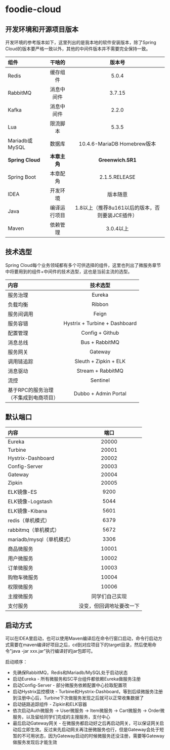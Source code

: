 # foodie-cloud

## 开发环境和开源项目版本

开发环境的参考版本如下，这里列出的是我本地的软件安装版本，除了Spring Cloud的版本要严格一致以外，其他的中间件版本并不需要完全保持一致。

| 组件  | 干啥的  	| 版本号 | 
|:------------- |:---------------:| :-------------:| 
| Redis     	| 缓存组件 	| 5.0.4 | 
| RabbitMQ      | 消息中间件 |  3.7.15    | 
| Kafka      | 消息中间件 | 2.2.0    
| Lua      | 限流脚本 | 5.3.5| 
| Mariadb或MySQL      | 数据库 | 10.4.6-MariaDB Homebrew版本| 
| **Spring Cloud**      | **本章主角** | **Greenwich.SR1**
| Spring Boot      | 本章配角 | 2.1.5.RELEASE
| IDEA | 开发环境 | 版本随意
| Java | 编译运行项目 | 1.8以上（推荐8u161以后的版本，否则要装JCE插件）
| Maven | 依赖管理 | 3.0.4以上

## 技术选型

Spring Cloud每个业务领域都有多个可供选择的组件，这里也列出了微服务章节中将要用到的组件+中间件的技术选型，这也是当前主流的选型。

| 内容  | 技术选型  	| 
|:------------- |:---------------:| 
| 服务治理  	| Eureka 	|
| 负载均衡     	| Ribbon 	|
| 服务间调用     	| Feign 	|
| 服务容错     	| Hystrix + Turbine + Dashboard|
| 配置管理     	| Config + Github |
| 消息总线     	| Bus + RabbitMQ	|
| 服务网关     	| Gateway |
| 调用链追踪     	| Sleuth + Zipkin + ELK |
| 消息驱动     	| Stream + RabbitMQ	|
| 流控     	| Sentinel 	|
| 基于RPC的服务治理</br>（不集成到电商项目） | Dubbo + Admin Portal |

## 默认端口

| 内容  | 端口  	| 
|:------------- |:---------------:| 
| Eureka  	| 20000 	|
| Turbine     	| 20001 	|
| Hystrix-Dashboard     	| 20002 	|
| Config-Server     	| 20003|
| Gateway     	| 20004 |
| Zipkin     	| 20005	|
| ELK镜像-ES     	| 9200 	|
| ELK镜像-Logstash     	| 5044 	|
| ELK镜像-Kibana     	| 5601 	|
| redis（单机模式）     	| 6379 	|
| rabbitmq（单机模式）     	| 5672 	|
| mariadb/mysql（单机模式）     	| 3306 	|
| 商品微服务     	| 10001 |
| 用户微服务     	| 10002 |
| 订单微服务     	| 10003 |
| 购物车微服务     	| 10004 |
| 权限微服务     	| 10006 |
| 主搜微服务     	| 同学们自己实现	|
| 支付服务     	| 没变，但回调地址要改一下 	|

## 启动方式

可以在IDEA里启动，也可以使用Maven编译后在命令行窗口启动，命令行启动方式需要在maven编译好项目之后，cd到对应项目下的target目录，然后使用命令"java -jar xxx.jar"执行编译好的jar包即可。

启动顺序：

- 先确保RabbitMQ，Redis和Mariadb/MySQL处于启动状态
- 启动Eureka - 所有微服务和SC平台组件都依赖Eureka做服务注册
- 启动Config-Server - 部分微服务依赖配置中心拉取配置项
- 启动Hystrix监控模块 - Turbine和Hystrix-Dashboard，等到后续微服务注册到注册中心后，Turbine下次做服务发现之后就可以正常收集数据了
- 启动链路追踪组件 - Zipkin和ELK容器
- 依次启动Auth微服务 -> User微服务 -> Item微服务 -> Cart微服务 -> Order微服务，以及留给同学们完成的主搜服务，支付中心
- 最后启动Gateway网关 - 在微服务都启动好之后再启动网关，可以保证网关启动后立即生效。反过来先启动网关再注册微服务也行，但是Gateway会处于短暂的不可用状态，因为Gateway启动的时候微服务还没注册，需要等Gateway做服务发现后才能生效






